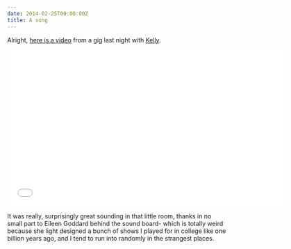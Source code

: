 ```yaml
---
date: 2014-02-25T00:00:00Z
title: A song
---
```


Alright, [here is a video](http://www.youtube.com/watch?v=BLNydDzz-JQ) from a gig last night with [Kelly](http://www.kellyashmusic.com/).

<iframe width="640" height="360" src="//www.youtube.com/embed/BLNydDzz-JQ?rel=0" frameborder="0" allowfullscreen></iframe>

It was really, surprisingly great sounding in that little room, thanks in no small part to Eileen Goddard behind the sound board- which is totally weird because she light designed a bunch of shows I played for in college like one billion years ago, and I tend to run into randomly in the strangest places.
